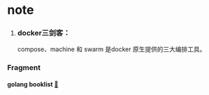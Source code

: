 # note

1. ### docker三剑客：

   compose、machine 和 swarm 是docker 原生提供的三大编排工具。

### Fragment

#### golang booklist [🔗](https://www.zhihu.com/question/30461290/answer/210414739 )

